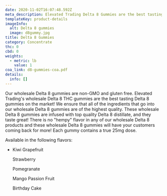 ```yaml
---
date: 2020-11-02T16:07:48.592Z
meta_description: Elevated Trading Delta 8 Gummies are the best tasting D8 gummies on the market!
templateKey: product-details
imageInfo:
  alt: Delta 8 gummies
  image: d8gummy.jpg
title: Delta 8 Gummies
category: Concentrate
thc: 0
cbd: 0
weights:
  - metric: lb
    value: 1
coa_link: d8-gummies-coa.pdf
details:
  info: []
---
```

Our wholesale Delta 8 gummies are non-GMO and gluten free.
Elevated Trading's wholesale Delta 8 THC gummies are the best tasting Delta 8 gummies on the market! We ensure that all of the ingredients that go into our wholesale Delta 8 gummies are of the highest quality. These wholesale Delta 8 gummies are infused with top quality Delta 8 distillate, and they taste great! There is no "hempy" flavor in any of our wholesale Delta 8 products and these wholesale Delta 8 gummies will have your customers coming back for more! Each gummy contains a true 25mg dose.

Available in the following flavors:

* Kiwi Grapefruit

  Strawberry

  Pomegranate

  Mango Passion Fruit

  Birthday Cake